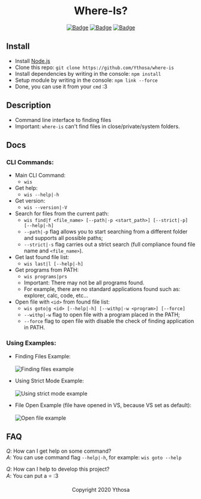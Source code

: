 <br>

<h1 align="center">Where-Is?</h1>
<div align="center">

[![Badge](https://img.shields.io/badge/Uses-Node.js-green.svg?style=flat-square)]("NodeJS")
[![Badge](https://img.shields.io/badge/Open-Source-important.svg?style=flat-square)]("OpenSource")
[![Badge](https://img.shields.io/badge/Made_with-Love-ff69b4.svg?style=flat-square)]("MadeWithLove")
    
</div>


## Install
-   Install [Node.js](https://nodejs.org/en/) 
-   Clone this repo: `git clone https://github.com/Ythosa/where-is`
-   Install dependencies by writing in the console: `npm install`
-   Setup module by writing in the console: `npm link --force`
-   Done, you can use it from your `cmd` :3


## Description
-    Command line interface to finding files
-    Important: `where-is` can't find files in close/private/system folders.


## Docs

###   CLI Commands:
   -   Main CLI Command:
       *   `wis`
   -   Get help:
       *  `wis --help|-h`
   -   Get version:
       *  `wis --version|-V`
   -   Search for files from the current path:
       *  `wis find|f <file_name> [--path|-p <start_path>] [--strict|-p] [--help|-h]`
       *  `--path|-p` flag allows you to start searching from a different folder and supports all possible paths;
       *  `--strict|-s` flag carries out a strict search (full compliance found file name and `<file_name>`).
   -   Get last found file list:
       *  `wis last|l [--help|-h]`
   -   Get programs from PATH:
       *  `wis programs|prs`
       *  Important: There may not be all programs found. 
       *  For example, there are no standard applications found such as: explorer, calc, code, etc...
   -   Open file with `<id>` from found file list:
       *  `wis goto|g <id> [--help|-h] [--withp|-w <program>] [--force]`
       *  `--withp|-w` flag to open file with a program placed in the PATH;
       *  `--force` flag to open file with disable the check of finding application in PATH.
   

###   Using Examples:
   -  Finding Files Example: <br> <br>
    <img src="https://github.com/Ythosa/where-is/blob/master/assets/findCommandExample.png" alt="Finding files example">
    
    
   -  Using Strict Mode Example: <br> <br>
    <img src="https://github.com/Ythosa/where-is/blob/master/assets/strictModeExample.png" alt="Using strict mode example">
    
   
   -  File Open Example (file have opened in VS, because VS set as default): <br> <br>
    <img src="https://github.com/Ythosa/where-is/blob/master/assets/gotoAndLastCommandsExample.png" alt="Open file example">


## FAQ
*Q*: How can I get help on some command?  
*A*: You can use command flag `--help|-h`, for example: `wis goto --help`

*Q*: How can I help to develop this project?  
*A*: You can put a :star: :3


<div align="center">
  Copyright 2020 Ythosa
</div>